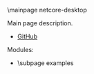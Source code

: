 \mainpage netcore-desktop

Main page description.

- [GitHub](https://github.com/devel0/netcore-desktop)

Modules:

- \subpage examples
